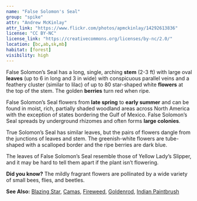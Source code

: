```yaml
---
name: "False Solomon's Seal"
group: "spike"
attr: "Andrew McKinlay"
attr_link: "https://www.flickr.com/photos/apmckinlay/14292613836"
license: "CC BY-NC"
license_link: "https://creativecommons.org/licenses/by-nc/2.0/"
location: [bc,ab,sk,mb]
habitat: [forest]
visibility: high 
---
```

False Solomon’s Seal has a long, single, arching **stem** (2-3 ft) with large oval **leaves** (up to 6 in long and 3 in wide) with conspicuous parallel veins and a feathery cluster (similar to lilac) of up to 80 star-shaped white **flowers** at the top of the stem. The golden **berries** turn red when ripe.

False Solomon’s Seal flowers from **late spring** to **early summer** and can be found in moist, rich, partially shaded woodland areas across North America with the exception of states bordering the Gulf of Mexico. False Solomon’s Seal spreads by underground rhizomes and often forms **large colonies**.

True Solomon’s Seal has similar leaves, but the pairs of flowers dangle from the junctions of leaves and stem. The greenish-white flowers are tube-shaped with a scalloped border and the ripe berries are dark blue.

The leaves of False Solomon’s Seal resemble those of Yellow Lady’s Slipper, and it may be hard to tell them apart if the plant isn’t flowering.

**Did you know?** The mildly fragrant flowers are pollinated by a wide variety of small bees, flies, and beetles.

<!-- generated, do not edit -->
**See Also:**
[Blazing Star](/plants/blazstar),
[Camas](/plants/camas),
[Fireweed](/plants/fireweed),
[Goldenrod](/plants/goldrod),
[Indian Paintbrush](/plants/indian)
